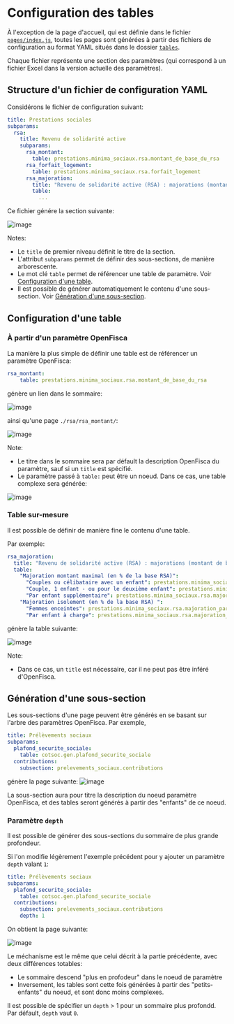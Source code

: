 # Configuration des tables

À l'exception de la page d'accueil, qui est définie dans le fichier [`pages/index.js`](./pages/index.js), toutes les pages sont générées à partir des fichiers de configuration au format YAML situés dans le dossier [`tables`](./tables/).

Chaque fichier représente une section des paramètres (qui correspond à un fichier Excel dans la version actuelle des paramètres).

## Structure d'un fichier de configuration YAML

Considérons le fichier de configuration suivant:

```YAML
title: Prestations sociales
subparams:
  rsa:
    title: Revenu de solidarité active
    subparams:
      rsa_montant:
        table: prestations.minima_sociaux.rsa.montant_de_base_du_rsa
      rsa_forfait_logement:
        table: prestations.minima_sociaux.rsa.forfait_logement
      rsa_majoration:
        title: "Revenu de solidarité active (RSA) : majorations (montant de base et revenus) et montant minimum versé"
        table:
          ...
```

Ce fichier génére la section suivante:

![image](https://user-images.githubusercontent.com/11834997/42471691-a9fe89ec-838c-11e8-922c-b6695d226bbd.png)

Notes:
- Le `title` de premier niveau définit le titre de la section.
- L'attribut `subparams` permet de définir des sous-sections, de manière arborescente.
- Le mot clé `table` permet de référencer une table de paramètre. Voir [Configuration d'une table](#configuration-dune-table).
- Il est possible de générer automatiquement le contenu d'une sous-section. Voir [Génération d'une sous-section](#génération-dune-sous-section).

## Configuration d'une table

### À partir d'un paramètre OpenFisca

La manière la plus simple de définir une table est de référencer un paramètre OpenFisca:

```yaml
rsa_montant:
    table: prestations.minima_sociaux.rsa.montant_de_base_du_rsa
```

génère un lien dans le sommaire:

![image](https://user-images.githubusercontent.com/11834997/42472337-ebc0b4f2-838e-11e8-8296-e9f49f9147a9.png)

ainsi qu'une page `./rsa/rsa_montant/`:

![image](https://user-images.githubusercontent.com/11834997/42472364-08ffb126-838f-11e8-89ce-b244561f3bd3.png)

Note:
- Le titre dans le sommaire sera par défault la description OpenFisca du paramètre, sauf si un `title` est spécifié.
- Le paramètre passé à `table:` peut être un noeud. Dans ce cas, une table complexe sera générée:

![image](https://user-images.githubusercontent.com/11834997/42472504-7bfea15a-838f-11e8-93eb-8519b990f662.png)

### Table sur-mesure

Il est possible de définir de manière fine le contenu d'une table.

Par exemple:

```yaml
rsa_majoration:
  title: "Revenu de solidarité active (RSA) : majorations (montant de base et revenus) et montant minimum versé"
  table:
    "Majoration montant maximal (en % de la base RSA)":
      "Couples ou célibataire avec un enfant": prestations.minima_sociaux.rsa.majoration_rsa.taux_deuxieme_personne
      "Couple, 1 enfant - ou pour le deuxième enfant": prestations.minima_sociaux.rsa.majoration_rsa.taux_troisieme_personne
      "Par enfant supplémentaire": prestations.minima_sociaux.rsa.majoration_rsa.taux_personne_supp
    "Majoration isolement (en % de la base RSA) ":
      "Femmes enceintes": prestations.minima_sociaux.rsa.majoration_parent_isole.femmes_enceintes
      "Par enfant à charge": prestations.minima_sociaux.rsa.majoration_parent_isole.par_enfant_a_charge
```

génère la table suivante:

![image](https://user-images.githubusercontent.com/11834997/42472709-4b6a3b70-8390-11e8-80a4-928e45b31c65.png)

Note:
  - Dans ce cas, un `title` est nécessaire, car il ne peut pas être inféré d'OpenFisca.

## Génération d'une sous-section

Les sous-sections d'une page peuvent être générés en se basant sur l'arbre des paramètres OpenFisca. Par exemple,

```YAML
title: Prélèvements sociaux
subparams:
  plafond_securite_sociale:
    table: cotsoc.gen.plafond_securite_sociale
  contributions:
    subsection: prelevements_sociaux.contributions
```

génère la page suivante:
![image](https://user-images.githubusercontent.com/11834997/42473348-67ad987a-8392-11e8-93db-3cae17d552e1.png)

La sous-section aura pour titre la description du noeud paramètre OpenFisca, et des tables seront générés à partir des "enfants" de ce noeud.

### Paramètre `depth`

Il est possible de générer des sous-sections du sommaire de plus grande profondeur.

Si l'on modifie légèrement l'exemple précédent pour y ajouter un paramètre `depth` valant `1`:

```YAML
title: Prélèvements sociaux
subparams:
  plafond_securite_sociale:
    table: cotsoc.gen.plafond_securite_sociale
  contributions:
    subsection: prelevements_sociaux.contributions
    depth: 1
```

On obtient la page suivante:

![image](https://user-images.githubusercontent.com/11834997/42473662-3dd7d938-8393-11e8-890b-20134913f6d2.png)

Le méchanisme est le même que celui décrit à la partie précédente, avec deux différences totables:
  - Le sommaire descend "plus en profodeur" dans le noeud de paramètre
  - Inversement, les tables sont cette fois générées à partir des "petits-enfants" du noeud, et sont donc moins complexes.

Il est possible de spécifier un `depth` > 1 pour un sommaire plus profondd. Par défault, `depth` vaut `0`.
